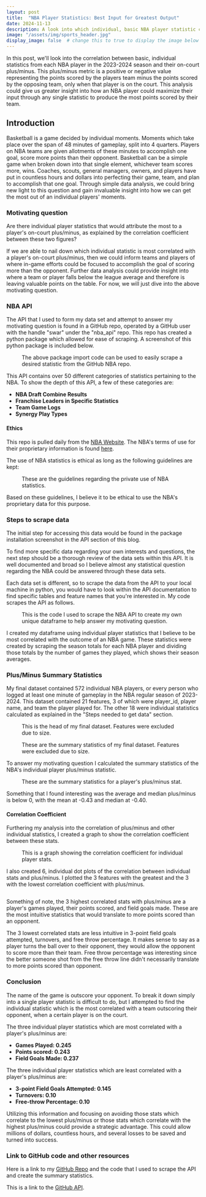 ```yaml
---
layout: post
title:  "NBA Player Statistics: Best Input for Greatest Output"
date: 2024-11-13
description: A look into which individual, basic NBA player statistic correlates most with that player's on-court plus/minus.
image: "/assets/img/sports_header.jpg"
display_image: false  # change this to true to display the image below the banner 
---
```

<p class="intro"><span class="dropcap">I</span>n this post, we'll look into the correlation between basic, individual statistics from each NBA player in the 2023-2024 season and their on-court plus/minus.  This plus/minus metric is a positive or negative value representing the points scored by the players team minus the points scored by the opposing team, only when that player is on the court.  This analysis could give us greater insight into how an NBA player could maximize their input through any single statistic to produce the most points scored by their team.</p>


## Introduction

Basketball is a game decided by individual moments.  Moments which take place over the span of 48 minutes of gameplay, split into 4 quarters.  Players on NBA teams are given allotments of these minutes to accomplish one goal, score more points than their opponent.  Basketball can be a simple game when broken down into that single element, whichever team scores more, wins.  Coaches, scouts, general managers, owners, and players have put in countless hours and dollars into perfecting their game, team, and plan to accomplish that one goal.  Through simple data analysis, we could bring new light to this question and gain invaluable insight into how we can get the most out of an individual players' moments.


### Motivating question

Are there individual player statistics that would attribute the most to a player's on-court plus/minus, as explained by the correlation coefficient between these two figures?  

If we are able to nail down which individual statistic is most correlated with a player's on-court plus/minus, then we could inform teams and players of where in-game efforts could be focused to accomplish the goal of scoring more than the opponent.  Further data analysis could provide insight into where a team or player falls below the league average and therefore is leaving valuable points on the table.  For now, we will just dive into the above motivating question.


### NBA API

The API that I used to form my data set and attempt to answer my motivating question is found in a GitHub repo, operated by a GitHub user with the handle "swar" under the "nba_api" repo.  This repo has created a python package which allowed for ease of scraping.  A screenshot of this python package is included below.

<figure>
	<img src="https://eladle21.github.io/my-blog/assets/img/api_python.png" alt=""> 
	<figcaption>The above package import code can be used to easily scrape a desired statistic from the GitHub NBA repo.</figcaption>
</figure>

This API contains over 50 different categories of statistics pertaining to the NBA.  To show the depth of this API, a few of these categories are:
 - **NBA Draft Combine Results**
 - **Franchise Leaders in Specific Statistics**
 - **Team Game Logs**
 - **Synergy Play Types**


#### Ethics

This repo is pulled daily from the [NBA Website](www.nba.com).  The NBA's terms of use for their proprietary information is found [here](https://www.nba.com/termsofuse).

The use of NBA statistics is ethical as long as the following guidelines are kept:
<figure>
	<img src="https://eladle21.github.io/my-blog/assets/img/nba_guidelines.png" alt=""> 
	<figcaption>These are the guidelines regarding the private use of NBA statistics.</figcaption>
</figure>

Based on these guidelines, I believe it to be ethical to use the NBA's proprietary data for this purpose.


### Steps to scrape data

The initial step for accessing this data would be found in the package installation screenshot in the API section of this blog.

To find more specific data regarding your own interests and questions, the next step should be a thorough review of the data sets within this API.  It is well documented and broad so I believe almost any statistical question regarding the NBA could be answered through these data sets.

Each data set is different, so to scrape the data from the API to your local machine in python, you would have to look within the API documentation to find specific tables and feature names that you're interested in.  My code scrapes the API as follows.
<figure>
	<img src="https://eladle21.github.io/my-blog/assets/img/api_scrape.png" alt=""> 
	<figcaption>This is the code I used to scrape the NBA API to create my own unique dataframe to help answer my motivating question.</figcaption>
</figure>

I created my dataframe using individual player statistics that I believe to be most correlated with the outcome of an NBA game.  These statistics were created by scraping the season totals for each NBA player and dividing those totals by the number of games they played, which shows their season averages.


### Plus/Minus Summary Statistics

My final dataset contained 572 individual NBA players, or every person who logged at least one minute of gameplay in the NBA regular season of 2023-2024.  This dataset contained 21 features, 3 of which were player_id, player name, and team the player played for.  The other 18 were individual statistics calculated as explained in the "Steps needed to get data" section.

<figure>
	<img src="https://eladle21.github.io/my-blog/assets/img/dataset_head.png" alt=""> 
	<figcaption>This is the head of my final dataset. Features were excluded due to size.</figcaption>
</figure>

<figure>
	<img src="https://eladle21.github.io/my-blog/assets/img/dataset_describe.png" alt=""> 
	<figcaption>These are the summary statistics of my final dataset. Features were excluded due to size.</figcaption>
</figure>

To answer my motivating question I calculated the summary statistics of the NBA's individual player plus/minus statistic.

<figure>
	<img src="https://eladle21.github.io/my-blog/assets/img/summary_pm.png" alt=""> 
	<figcaption>These are the summary statistics for a player's plus/minus stat.</figcaption>
</figure>

Something that I found interesting was the average and median plus/minus is below 0, with the mean at -0.43 and median at -0.40.

#### Correlation Coefficient

Furthering my analysis into the correlation of plus/minus and other individual statistics, I created a graph to show the correlation coefficient between these stats.

<figure>
	<img src="https://eladle21.github.io/my-blog/assets/img/correlation_graph.png" alt=""> 
	<figcaption>This is a graph showing the correlation coefficient for individual player stats.</figcaption>
</figure>

I also created 6, individual dot plots of the correlation between individual stats and plus/minus.  I plotted the 3 features with the greatest and the 3 with the lowest correlation coefficient with plus/minus.

<figure>
	<img src="https://eladle21.github.io/my-blog/assets/img/correlation_dot_plot.png" alt=""> 
	<figcaption></figcaption>
</figure>

Something of note, the 3 highest correlated stats with plus/minus are a player's games played, their points scored, and field goals made.  These are the most intuitive statistics that would translate to more points scored than an opponent.

The 3 lowest correlated stats are less intuitive in 3-point field goals attempted, turnovers, and free throw percentage.  It makes sense to say as a player turns the ball over to their opponent, they would allow the opponent to score more than their team.  Free throw percentage was interesting since the better someone shot from the free throw line didn't necessarily translate to more points scored than opponent.


### Conclusion

The name of the game is outscore your opponent.  To break it down simply into a single player statistic is difficult to do, but I attempted to find the individual statistic which is the most correlated with a team outscoring their opponent, when a certain player is on the court.

The three individual player statistics which are most correlated with a player's plus/minus are:
 - **Games Played: 0.245**
 - **Points scored: 0.243**
 - **Field Goals Made: 0.237**

The three individual player statistics which are least correlated with a player's plus/minus are:
 - **3-point Field Goals Attempted: 0.145**
 - **Turnovers: 0.10**
 - **Free-throw Percentage: 0.10**

Utilizing this information and focusing on avoiding those stats which correlate to the lowest plus/minus or those stats which correlate with the highest plus/minus could provide a strategic advantage.  This could allow millions of dollars, countless hours, and several losses to be saved and turned into success.

### Link to GitHub code and other resources

Here is a link to my [GitHub Repo](https://github.com/eladle21/blog-post-2-code) and the code that I used to scrape the API and create the summary statistics.

This is a link to the [GitHub API](https://github.com/swar/nba_api).
